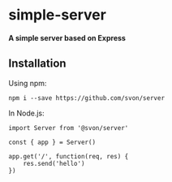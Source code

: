 # simple-server

#### A simple server based on Express

## Installation

Using npm:

	npm i --save https://github.com/svon/server

In Node.js:

	import Server from '@svon/server'

	const { app } = Server()

	app.get('/', function(req, res) {
		res.send('hello')
	})
